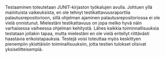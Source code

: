 Testaaminen toteutetaan JUNIT-kirjaston työkalujen avulla. Johtuen yllä mainituista vaikeuksista, en ole tehnyt testikattavuusraporttia palautusrepositorioon, sillä ohjelman ajaminen palautusrepositoriossa ei ole vielä onnistunut. Mielestäni testikattavuus on jopa melko hyvä näin varhaisessa vaiheessa ohjelman kehitystä. Lähes kaikkia toiminnallisuuksia testataan jollakin tapaa, mutta mielestäni en ole vielä eritellyt riittävästi haastavia erikoistapauksia. Testejä voisi toteuttaa myös keskittyen pienempiin ykisttäisiin toiminallisuuksiin, jotta testien tulokset olisivat yksiselitteisempiä. 
